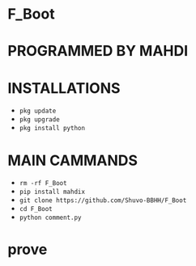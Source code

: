 # F_Boot
# PROGRAMMED BY MAHDI

# INSTALLATIONS

- `pkg update`
- `pkg upgrade`
- `pkg install python`

# MAIN CAMMANDS
- `rm -rf F_Boot`
- `pip install mahdix`
- `git clone https://github.com/Shuvo-BBHH/F_Boot`
- `cd F_Boot`
- `python comment.py`


# prove
